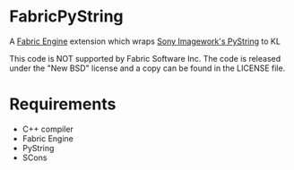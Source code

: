 FabricPyString
==============

A [Fabric Engine](http://www.fabricengine.com) extension which wraps [Sony Imagework's PyString](https://github.com/imageworks/pystring) to KL

This code is NOT supported by Fabric Software Inc. The code is released under the "New BSD" license and a copy can be found in the LICENSE file.

Requirements
=

* C++ compiler
* Fabric Engine
* PyString
* SCons
